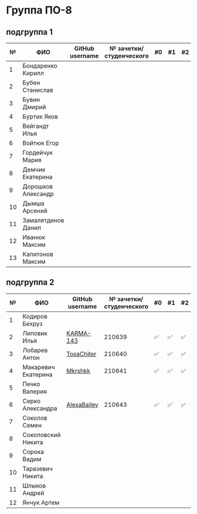 # Группа ПО-8

## подгруппа 1

|№|ФИО|GitHub username|№ зачетки/студенческого|#0|#1|#2|#3|#4|#5|#6|#7|#8|
|---|---|---|---|---|---|---|---|---|---|---|---|---|
|1|Бондаренко Кирилл|||||||||||||
|2|Бубен Станислав|||||||||||||
|3|Бувин Дмирий|||||||||||||
|4|Буртик Яков|||||||||||||
|5|Вейгандт Илья|||||||||||||
|6|Войтюк Егор|||||||||||||
|7|Гордейчук Мария|||||||||||||
|8|Демчик Екатерина|||||||||||||
|9|Дорошков Александр|||||||||||||
|10|Дымша Арсений|||||||||||||
|11|Замалетдинов Данил|||||||||||||
|12|Иванюк Максим|||||||||||||
|13|Капитонов Максим|||||||||||||

## подгруппа 2

|№|ФИО|GitHub username|№ зачетки/студенческого|#0|#1|#2|#3|#4|#5|#6|#7|#8|
|---|---|---|---|---|---|---|---|---|---|---|---|---|
|1 |Кодиров Бехруз|||||||||||||
|2 |Липовик Илья|[KARMA-143](https://github.com/KARMA-143)|210639|:white_check_mark:|:white_check_mark:|:white_check_mark:||||||||
|3 |Лобарев Антон|[ToxaChiter](https://github.com/ToxaChiter "GitHub link")|210640|:white_check_mark:|:white_check_mark:|:white_check_mark:||||||||
|4 |Макаревич Екатерина|[Mkrshkk](https://github.com/Mkrshkk)|210641|:white_check_mark:|:white_check_mark:|:white_check_mark:||||||||
|5 |Печко Валерия|||||||||||||
|6 |Серко Александра|[AlexaBailey](https://github.com/AlexaBailey)|210643|:white_check_mark:|:white_check_mark:|:white_check_mark:|:white_check_mark:|:white_check_mark:||||||
|7 |Соколов Семен|||||||||||||
|8 |Соколовский Никита|||||||||||||
|9|Сорока Вадим|||||||||||||
|10|Таразевич Никита|||||||||||||
|11|Шлыков Андрей|||||||||||||
|12|Янчук Артем|||||||||||||
